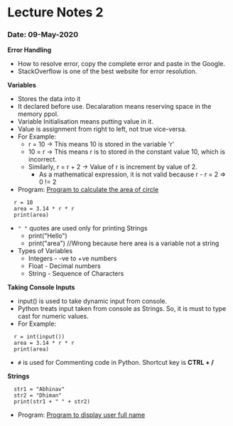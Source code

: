 # Lecture Notes 2
### Date: 09-May-2020

__Error Handling__
* How to resolve error, copy the complete error and paste in the Google.
* StackOverflow is one of the best website for error resolution.

__Variables__
* Stores the data into it
* It declared before use. Decalaration means reserving space in the memory ppol.
* Variable Initialisation means putting value in it.
* Value is assignment from right to left, not true vice-versa.
* For Example: 
  * r = 10 -> This means 10 is stored in the variable 'r'
  *  10 = r -> This means r is to stored in the constant value 10, which is incorrect.
  * Similarly,  r = r + 2 -> Value of r is increment by value of 2. 
    * As a mathematical expression, it is not valid because r - r = 2 => 0 != 2
* Program: [Program to calculate the area of circle](https://github.com/abhinavg916/ytcodehelp-python/blob/master/Lectures/Lecture2/2CircleArea.py)
```
  r = 10
  area = 3.14 * r * r
  print(area)
```
* `" "` quotes are used only for printing Strings
  * print("Hello")
  * print("area")  //Wrong because here area is a variable not a string
* Types of Variables
  * Integers - -ve to +ve numbers
  * Float - Decimal numbers
  * String - Sequence of Characters

__Taking Console Inputs__
* input() is used to take dynamic input from console.
* Python treats input taken from console as Strings. So, it is must to type cast for numeric values.
* For Example:
```
  r = int(input())
  area = 3.14 * r * r
  print(area)
```
* `#` is used for Commenting code in Python. Shortcut key is __CTRL + /__

__Strings__
```
  str1 = "Abhinav"
  str2 = "Dhiman"
  print(str1 + " " + str2)
```
* Program: [Program to display user full name](https://github.com/abhinavg916/ytcodehelp-python/blob/master/Lectures/Lecture2/3UserName.py)




  
